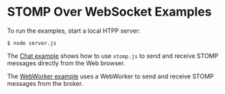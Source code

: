 # STOMP Over WebSocket Examples

To run the examples, start a local HTPP server:

    $ node server.js
    
The [Chat example](http://localhost:8080/chat/) shows how to use `stomp.js` to send and receive STOMP messages directly from the Web browser.

The [WebWorker example](http://localhost:8080/chat/) uses a WebWorker to send and receive STOMP messages from the broker.


